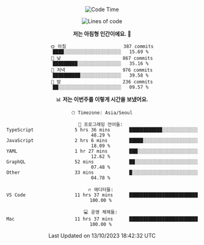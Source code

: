 <div align='center'>
 
<!--START_SECTION:waka-->
![Code Time](http://img.shields.io/badge/Code%20Time-3%2C018%20hrs%2030%20mins-blue)

![Lines of code](https://img.shields.io/badge/%EC%A0%80%EB%8A%94%20%EC%97%AC%ED%83%9C%EA%B9%8C%EC%A7%80%20-1.2%20million%20%EC%A4%84%EC%9D%98%20%EC%BD%94%EB%93%9C%EB%A5%BC%20%EC%9E%91%EC%84%B1%ED%96%88%EC%96%B4%EC%9A%94.-blue)

**저는 아침형 인간이에요. 🐤** 

```text
🌞 아침                     387 commits         ████░░░░░░░░░░░░░░░░░░░░░   15.69 % 
🌆 낮　                     867 commits         █████████░░░░░░░░░░░░░░░░   35.16 % 
🌃 저녁                     976 commits         ██████████░░░░░░░░░░░░░░░   39.58 % 
🌙 밤　                     236 commits         ██░░░░░░░░░░░░░░░░░░░░░░░   09.57 % 
```


📊 **저는 이번주를 이렇게 시간을 보냈어요.** 

```text
🕑︎ Timezone: Asia/Seoul

💬 프로그래밍 언어들: 
TypeScript               5 hrs 36 mins       ████████████░░░░░░░░░░░░░   48.29 % 
JavaScript               2 hrs 6 mins        █████░░░░░░░░░░░░░░░░░░░░   18.09 % 
YAML                     1 hr 27 mins        ███░░░░░░░░░░░░░░░░░░░░░░   12.62 % 
GraphQL                  52 mins             ██░░░░░░░░░░░░░░░░░░░░░░░   07.48 % 
Other                    33 mins             █░░░░░░░░░░░░░░░░░░░░░░░░   04.78 % 

🔥 에디터들: 
VS Code                  11 hrs 37 mins      █████████████████████████   100.00 % 

💻 운영 체제들: 
Mac                      11 hrs 37 mins      █████████████████████████   100.00 % 
```


 Last Updated on 13/10/2023 18:42:32 UTC
<!--END_SECTION:waka-->
 </div>
<!---
Emewjin/Emewjin is a ✨ special ✨ repository because its `README.md` (this file) appears on your GitHub profile.
You can click the Preview link to take a look at your changes.
--->
